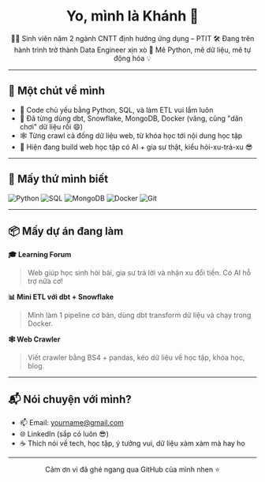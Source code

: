 <h1 align="center">Yo, mình là Khánh 👋</h1>

<p align="center">
🧑‍💻 Sinh viên năm 2 ngành CNTT định hướng ứng dụng – PTIT  
🛠 Đang trên hành trình trở thành Data Engineer xịn xò  
🚀 Mê Python, mê dữ liệu, mê tự động hóa 💡
</p>

---

## 🧠 Một chút về mình

- 🐍 Code chủ yếu bằng Python, SQL, và làm ETL vui lắm luôn  
- 🧱 Đã từng dùng dbt, Snowflake, MongoDB, Docker (vâng, cũng "dân chơi" dữ liệu rồi 😄)  
- 🕸 Từng crawl cả đống dữ liệu web, từ khóa học tới nội dung học tập  
- 🔨 Hiện đang build web học tập có AI + gia sư thật, kiểu hỏi-xu-trả-xu 😎

---

## 🔧 Mấy thứ mình biết

![Python](https://img.shields.io/badge/-Python-FFD43B?logo=python&logoColor=black&style=flat)
![SQL](https://img.shields.io/badge/-SQL-4479A1?logo=mysql&logoColor=white&style=flat)
![MongoDB](https://img.shields.io/badge/-MongoDB-47A248?logo=mongodb&logoColor=white&style=flat)
![Docker](https://img.shields.io/badge/-Docker-0db7ed?logo=docker&logoColor=white&style=flat)
![Git](https://img.shields.io/badge/-Git-F05032?logo=git&logoColor=white&style=flat)

---

## 📦 Mấy dự án đang làm

**🎓 Learning Forum**
> Web giúp học sinh hỏi bài, gia sư trả lời và nhận xu đổi tiền. Có AI hỗ trợ nữa cơ!

**📊 Mini ETL với dbt + Snowflake**
> Mình làm 1 pipeline cơ bản, dùng dbt transform dữ liệu và chạy trong Docker.

**🕸 Web Crawler**
> Viết crawler bằng BS4 + pandas, kéo dữ liệu về học tập, khóa học, blog.

---

## 📬 Nói chuyện với mình?

- 📫 Email: yourname@gmail.com  
- 🌐 LinkedIn (sắp có luôn 😎)  
- ☕ Thích nói về tech, học tập, ý tưởng vui, dữ liệu xàm xàm mà hay ho

---

<p align="center">
Cảm ơn vì đã ghé ngang qua GitHub của mình nhen ⭐
</p>
